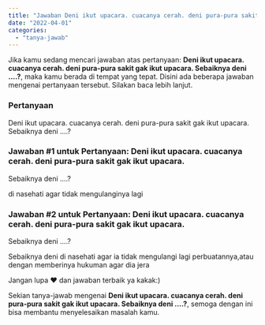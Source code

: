 ```yaml
---
title: "Jawaban Deni ikut upacara. cuacanya cerah. deni pura-pura sakit gak ikut upacara. Sebaiknya deni ....?"
date: "2022-04-01"
categories: 
  - "tanya-jawab"
---
```


Jika kamu sedang mencari jawaban atas pertanyaan: **Deni ikut upacara. cuacanya cerah. deni pura-pura sakit gak ikut upacara. Sebaiknya deni ....?**, maka kamu berada di tempat yang tepat. Disini ada beberapa jawaban mengenai pertanyaan tersebut. Silakan baca lebih lanjut.

### Pertanyaan

Deni ikut upacara. cuacanya cerah. deni pura-pura sakit gak ikut upacara.  
Sebaiknya deni ....?

### Jawaban #1 untuk Pertanyaan: Deni ikut upacara. cuacanya cerah. deni pura-pura sakit gak ikut upacara.  
Sebaiknya deni ....?

di nasehati agar tidak mengulanginya lagi  

### Jawaban #2 untuk Pertanyaan: Deni ikut upacara. cuacanya cerah. deni pura-pura sakit gak ikut upacara.  
Sebaiknya deni ....?

Sebaiknya deni di nasehati agar ia tidak mengulangi lagi perbuatannya,atau dengan memberinya hukuman agar dia jera  
  
Jangan lupa ❤️ dan jawaban terbaik ya kakak:)

Sekian tanya-jawab mengenai **Deni ikut upacara. cuacanya cerah. deni pura-pura sakit gak ikut upacara. Sebaiknya deni ....?**, semoga dengan ini bisa membantu menyelesaikan masalah kamu.

